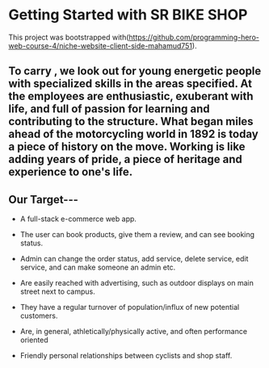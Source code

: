 # Getting Started with SR BIKE SHOP

This project was bootstrapped with(https://github.com/programming-hero-web-course-4/niche-website-client-side-mahamud751).

## To carry , we look out for young energetic people with specialized skills in the areas specified. At the employees are enthusiastic, exuberant with life, and full of passion for learning and contributing to the structure. What began miles ahead of the motorcycling world in 1892 is today a piece of history on the move. Working is like adding years of pride, a piece of heritage and experience to one's life.

 

## Our Target---
* A full-stack e-commerce web app. 

* The user can book products, give them a review, and can see booking status.

* Admin can change the order status, add service, delete service, edit service, and can make 
someone an admin etc.

* Are easily reached with advertising, such as outdoor displays on main street next to campus.

* They have a regular turnover of population/influx of new potential customers.

* Are, in general, athletically/physically active, and often performance oriented

* Friendly personal relationships between cyclists and shop staff.